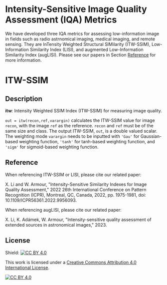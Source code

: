 # Intensity-Sensitive Image Quality Assessment (IQA) Metrics

We have developed three IQA metrics for assessing low-information image in fields such as radio astrnomical imaging, medical imaging, and remote sensing. They are InTensity Weighted Structural SIMilarity (ITW-SSIM), Low-Information Similarity Index (LISI), and augmented Low-Information Similarity Index (augLISI). Please see our papers in Section [Reference](https://github.com/egbdfX/Intensity-sensitive-IQAs/edit/main/README.md#reference) for more information.

# ITW-SSIM

## Description

**itw**: Intensity Weighted SSIM Index (ITW-SSIM) for measuring image quality.

```out = itw(recon,ref,varargin)``` calculates the ITW-SSIM value for image ```recon```, with the image ```ref``` as the reference. ```recon``` and ```ref``` must be of the same size and class. The output ITW-SSIM, ```out```, is a double valued scalar. The weighting mode ```varargin``` needs to be inputted with ```'Gau'``` for Gaussian-based weighting function, ```'tanh'``` for tanh-based weighting function, and ```'sigm'``` for sigmoid-based weighting function.

## Reference

When referencing ITW-SSIM or LISI, please cite our related paper:

X. Li and W. Armour, "Intensity-Sensitive Similarity Indexes for Image Quality Assessment," 2022 26th International Conference on Pattern Recognition (ICPR), Montreal, QC, Canada, 2022, pp. 1975-1981, doi: 10.1109/ICPR56361.2022.9956093.

When referencing augLISI, please cite our related paper:

X. Li, K. Adámek, W. Armour, "Intensity-sensitive quality assessment of extended sources in astronomical images," 2023.

## License

Shield: [![CC BY 4.0][cc-by-shield]][cc-by]

This work is licensed under a
[Creative Commons Attribution 4.0 International License][cc-by].

[![CC BY 4.0][cc-by-image]][cc-by]

[cc-by]: http://creativecommons.org/licenses/by/4.0/
[cc-by-image]: https://i.creativecommons.org/l/by/4.0/88x31.png
[cc-by-shield]: https://img.shields.io/badge/License-CC%20BY%204.0-lightgrey.svg
